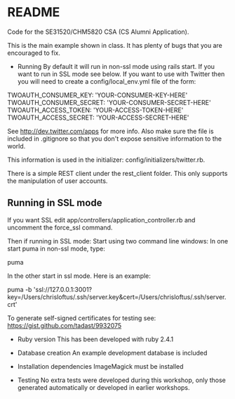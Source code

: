# README

Code for the SE31520/CHM5820 CSA (CS Alumni Application).  

This is the main example shown in class. It has plenty of bugs
that you are encouraged to fix. 

* Running
By default it will run in non-ssl mode using rails start. If you want to run in SSL mode see below.
If you want to use with Twitter then you will need to create a
config/local_env.yml file of the form:

TWOAUTH_CONSUMER_KEY: 'YOUR-CONSUMER-KEY-HERE'\
TWOAUTH_CONSUMER_SECRET: 'YOUR-CONSUMER-SECRET-HERE'\
TWOAUTH_ACCESS_TOKEN: 'YOUR-ACCESS-TOKEN-HERE'\
TWOAUTH_ACCESS_SECRET: 'YOUR-ACCESS-SECRET-HERE'

See http://dev.twitter.com/apps for more info. 
Also make sure the file is included in .gitignore so that
you don't expose sensitive information to the world.

This information is used in the initializer: config/initializers/twitter.rb.

There is a simple REST client under the rest_client folder.
This only supports the manipulation of user accounts.

Running in SSL mode
-------------------
If you want SSL edit app/controllers/application_controller.rb and uncomment the 
force_ssl command.

Then if running in SSL mode:
Start using two command line windows:
In one start puma in non-ssl mode, type:

puma

In the other start in ssl mode. Here is an example:

puma -b 'ssl://127.0.0.1:3001?key=/Users/chrisloftus/.ssh/server.key&cert=/Users/chrisloftus/.ssh/server.crt'

To generate self-signed certificates for testing see: https://gist.github.com/tadast/9932075 

* Ruby version
This has been developed with ruby 2.4.1

* Database creation
An example development database is included

* Installation dependencies
ImageMagick must be installed

*  Testing
No extra tests were developed during this workshop, only those generated automatically
or developed in earlier workshops.
